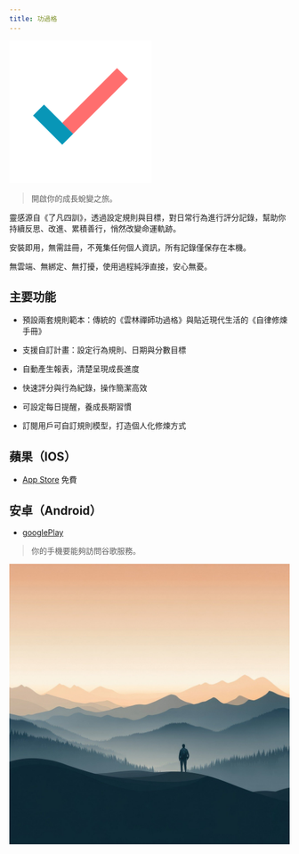 ```yaml
---
title: 功過格
---
```


![icon](assets/icon.png)

> 開啟你的成長蛻變之旅。

靈感源自《了凡四訓》，透過設定規則與目標，對日常行為進行評分記錄，幫助你持續反思、改進、累積善行，悄然改變命運軌跡。

安裝即用，無需註冊，不蒐集任何個人資訊，所有記錄僅保存在本機。

無雲端、無綁定、無打擾，使用過程純淨直接，安心無憂。

## 主要功能

- 預設兩套規則範本：傳統的《雲林禪師功過格》與貼近現代生活的《自律修煉手冊》

- 支援自訂計畫：設定行為規則、日期與分數目標

- 自動產生報表，清楚呈現成長進度

- 快速評分與行為紀錄，操作簡潔高效

- 可設定每日提醒，養成長期習慣

- 訂閱用戶可自訂規則模型，打造個人化修煉方式

## 蘋果（IOS）

- [App Store](https://apps.apple.com/app/id6736358985) 免費

## 安卓（Android）

- [googlePlay](https://play.google.com/store/apps/details?id=me.suhe.ggg) 

> 你的手機要能夠訪問谷歌服務。

![og](assets/og.jpg)